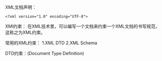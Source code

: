 XML文档声明：
```
<?xml version="1.0" encoding="UTF-8">
```
XMl约束：
在XML技术里，可以编写一个文档来约束一个XML文档的书写规范，这称之为XML约束。

常用的XML约束：
   1.XML DTD
   2.XML Schema
   
DTD约束：(Document Type Definition)
